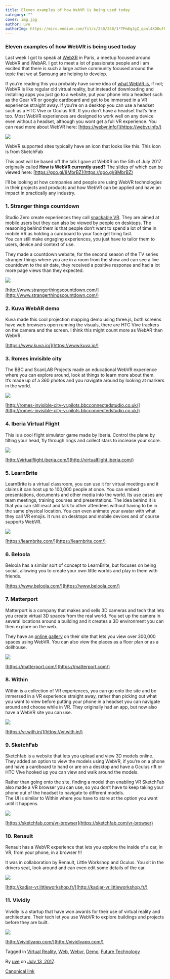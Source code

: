 ```yaml
---
title: Eleven examples of how WebVR is being used today
category: ""
cover: img.jpg
author: uve
authorImg: https://miro.medium.com/fit/c/240/240/1*TPm8qJgZ_qpnl4XDOufR4Q.jpeg
---
```


### Eleven examples of how WebVR is being used today

Last week I got to speak at [WebXR](https://www.meetup.com/WebXR-Paris/) in Paris, a meetup focused around WebVR and WebAR. I got to meet a lot of passionate people and I am excited that there is such a large active community focused around the topic that we at Samsung are helping to develop.

If you’re reading this you probably have some idea of [what WebVR is](https://webvr.info/), if not; WebVR is like regular old virtual reality, but instead of downloading and installing apps you just go to a website, put your phone into a headset such as the Gear VR or google cardboard and get to be immersed in a VR experience straight away. If you’re on a desktop you can use a headset such as a HTC Vive or Oculus Rift. If you don’t have a headset that’s fine too. Most WebVR experiences are designed to work well on any device even without a headset, although you wont get a full VR experience. You can read more about WebVR here: [https://webvr.info/](https://webvr.info/)

![](https://cdn-images-1.medium.com/max/800/1*kXg-xlhl-NvodhYO9V1DSg.png)

WebVR supported sites typically have an icon that looks like this. This icon is from SketchFab

This post will be based off the talk I gave at WebXR on the 5th of July 2017 originally called **How is WebVR currently used?** The slides of which can be viewed here: [https://goo.gl/8MbrBZ](https://goo.gl/8MbrBZ)

I’ll be looking at how companies and people are using WebVR technologies in their projects and products and how WebVR can be applied and have an impact in practically any industry.

### 1\. Stranger things countdown

Studio Zero create experiences they call [snackable VR](https://studiozero.co/case_studies/snackable-vr/). They are aimed at mobile users but they can also be viewed by people on desktops. The reasoning behind them is that people don’t want to spend a lot of time in mobile VR as holding a cardboard to your face get tiring fast.  
You can still make engaging experiences, you just have to tailor them to users, device and context of use.

They made a countdown website, for the second season of the TV series stranger things where you are in a room from the show and can see a live countdown to the air date, they received a positive response and had a lot more page views than they expected.

![](https://cdn-images-1.medium.com/max/1000/0*YzxASa2DcTXyBg2_.)

[http://www.strangerthingscountdown.com/](http://www.strangerthingscountdown.com/)

### 2\. Kuva WebAR demo

Kuva made this cool projection mapping demo using three.js, both screens have web browsers open running the visuals, there are HTC Vive trackers on the camera and the screen. I think this might count more as WebAR than WebVR.

[https://www.kuva.io/](https://www.kuva.io/)

### 3\. Romes invisible city

The BBC and ScanLAB Projects made an educational WebVR experience where you can explore around, look at things to learn more about them.  
It’s made up of a 360 photos and you navigate around by looking at markers in the world.

![](https://cdn-images-1.medium.com/max/1000/0*R_hBWNfriWCXpeAF.)

[http://romes-invisible-city-vr.pilots.bbcconnectedstudio.co.uk/](http://romes-invisible-city-vr.pilots.bbcconnectedstudio.co.uk/)

### 4\. Iberia Virtual Flight

This is a cool flight simulator game made by Iberia. Control the plane by tilting your head, fly through rings and collect stars to increase your score.

![](https://cdn-images-1.medium.com/max/800/0*h4DjAQPE52RAHy5H.)

[http://virtualflight.iberia.com/](http://virtualflight.iberia.com/)

### 5\. LearnBrite

LearnBrite is a virtual classroom, you can use it for virtual meetings and it claims it can host up to 100,000 people at once. You can embed presentations, documents and other media into the world. Its use cases are team meetings, training courses and presentations. The idea behind it is that you can still react and talk to other attendees without having to be in the same physical location. You can even animate your avatar with what they call VR emojis. It runs on desktops and mobile devices and of course supports WebVR.

![](https://cdn-images-1.medium.com/max/1000/0*-rBP6iaF6mxu6Ay5.)

[https://learnbrite.com/](https://learnbrite.com/)

### 6\. Beloola

Beloola has a similar sort of concept to LearnBrite, but focuses on being social, allowing you to create your own little worlds and play in them with friends.

[https://www.beloola.com/](https://www.beloola.com/)

### 7\. Matterport

Matterport is a company that makes and sells 3D cameras and tech that lets you create virtual 3D spaces from the real world. You set up the camera in several locations around a building and it creates a 3D environment you can then explore on the web.

They have an [online gallery](https://matterport.com/gallery/) on their site that lets you view over 300,000 spaces using WebVR. You can also view the places as a floor plan or as a dollhouse.

![](https://cdn-images-1.medium.com/max/800/1*h4o5CV4HubwUH-mL6wdLXg.gif)

[https://matterport.com/](https://matterport.com/)

### 8\. Within

Within is a collection of VR experiences, you can go onto the site and be immersed in a VR experience straight away, rather than picking out what you want to view before putting your phone in a headset you can navigate around and choose while in VR. They originally had an app, but now also have a WebVR site you can use.

![](https://cdn-images-1.medium.com/max/1000/0*EpkJpLYx0lV0fyZP.)

[https://vr.with.in/](https://vr.with.in/)

### 9\. SketchFab

Sketchfab is a website that lets you upload and view 3D models online. They added an option to view the models using WebVR, if you’re on a phone and have a cardboard to hand or are on a desktop and have a Oculus rift or HTC Vive hooked up you can view and walk around the models.

Rather than going onto the site, finding a model then enabling VR SketchFab also made a VR browser you can use, so you don’t have to keep taking your phone out of the headset to navigate to different models.   
The UI is similar to Within where you have to stare at the option you want until it happens.

![](https://cdn-images-1.medium.com/max/1000/0*ZLLTkVxmYw7Zz9w5.)

[https://sketchfab.com/vr-browser](https://sketchfab.com/vr-browser)

### 10\. Renault

Renault has a WebVR experience that lets you explore the inside of a car, in VR, from your phone, in a browser !!!

It was in collaboration by Renault, Little Workshop and Oculus. You sit in the drivers seat, look around and can even edit some details of the car.

![](https://cdn-images-1.medium.com/max/1000/1*Zng0V16qt8IPHclkXAaDRg.png)

[http://kadjar-vr.littleworkshop.fr/](http://kadjar-vr.littleworkshop.fr/)

### 11\. Vividly

Vividly is a startup that have won awards for their use of virtual reality and architecture. Their tech let you use WebVR to explore buildings and projects before they are built.

![](https://cdn-images-1.medium.com/max/1000/0*IBNpLsCiW2qKKyJf.)

[http://vividlyapp.com/](http://vividlyapp.com/)

Tagged in [Virtual Reality](https://medium.com/tag/virtual-reality), [Web](https://medium.com/tag/web), [Webvr](https://medium.com/tag/webvr), [Demo](https://medium.com/tag/demo), [Future Technology](https://medium.com/tag/future-technology)

By [uve](https://medium.com/@uveavanto) on [July 13, 2017](https://medium.com/p/cbcb214b816c).

[Canonical link](https://medium.com/@uveavanto/eleven-examples-of-how-webvr-is-being-used-today-cbcb214b816c)
